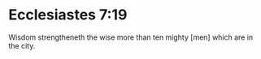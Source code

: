 # Ecclesiastes 7:19

Wisdom strengtheneth the wise more than ten mighty [men] which are in the city.
